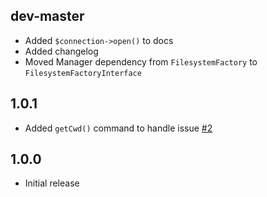 dev-master
----------

 * Added `$connection->open()` to docs
 * Added changelog
 * Moved Manager dependency from `FilesystemFactory` to `FilesystemFactoryInterface`

1.0.1
-----

 * Added `getCwd()` command to handle issue [#2](https://github.com/touki653/php-ftp-wrapper/issues/2)

1.0.0
-----

 * Initial release